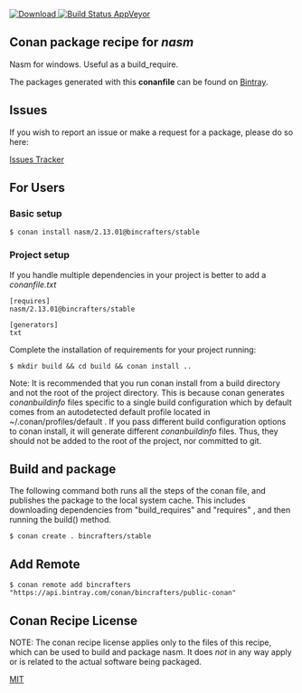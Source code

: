 [![Download](https://api.bintray.com/packages/bincrafters/public-conan/nasm%3Abincrafters/images/download.svg) ](https://bintray.com/bincrafters/public-conan/nasm%3Abincrafters/_latestVersion)
[![Build Status AppVeyor](https://ci.appveyor.com/api/projects/status/github/bincrafters/conan-nasm?branch=stable%2F2.13.01&svg=true)](https://ci.appveyor.com/project/bincrafters/conan-nasm)

## Conan package recipe for *nasm*

Nasm for windows. Useful as a build_require.

The packages generated with this **conanfile** can be found on [Bintray](https://bintray.com/bincrafters/public-conan/nasm%3Abincrafters).


## Issues

If you wish to report an issue or make a request for a package, please do so here:

[Issues Tracker](https://github.com/bincrafters/community/issues)


## For Users

### Basic setup

    $ conan install nasm/2.13.01@bincrafters/stable

### Project setup

If you handle multiple dependencies in your project is better to add a *conanfile.txt*

    [requires]
    nasm/2.13.01@bincrafters/stable

    [generators]
    txt

Complete the installation of requirements for your project running:

    $ mkdir build && cd build && conan install ..

Note: It is recommended that you run conan install from a build directory and not the root of the project directory.  This is because conan generates *conanbuildinfo* files specific to a single build configuration which by default comes from an autodetected default profile located in ~/.conan/profiles/default .  If you pass different build configuration options to conan install, it will generate different *conanbuildinfo* files.  Thus, they should not be added to the root of the project, nor committed to git.


## Build and package

The following command both runs all the steps of the conan file, and publishes the package to the local system cache.  This includes downloading dependencies from "build_requires" and "requires" , and then running the build() method.

    $ conan create . bincrafters/stable




## Add Remote

    $ conan remote add bincrafters "https://api.bintray.com/conan/bincrafters/public-conan"


## Conan Recipe License

NOTE: The conan recipe license applies only to the files of this recipe, which can be used to build and package nasm.
It does *not* in any way apply or is related to the actual software being packaged.

[MIT](git@github.com:conan-community/conan-nasm-installer/blob/stable/2.13.01/LICENSE.md)
